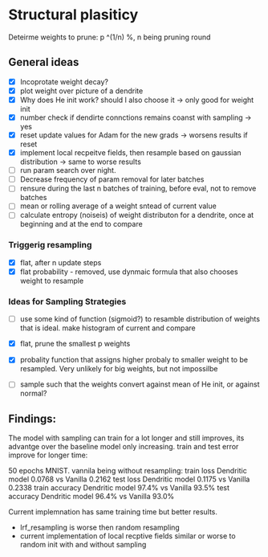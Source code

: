 # Structural plasiticy

Deteirme weights to prune:
p ^(1/n) %, n being pruning round

## General ideas

- [x] Incoprotate weight decay?
- [x] plot weight over picture of a dendrite
- [x] Why does He init work? should I also choose it -> only good for weight init
- [x] number check if dendirte connctions remains coanst with sampling -> yes
- [x] reset update values for Adam for the new grads -> worsens results if reset
- [x] implement local recpeitve fields, then resample based on gaussian distribution -> same to worse results
- [ ] run param search over night.
- [ ] Decrease frequency of param removal for later batches
- [ ] rensure during the last n batches of training, before eval, not to remove batches
- [ ] mean or rolling average of a weight sntead of current value
- [ ] calculate entropy (noiseis) of weight distributon for a dendrite, once at beginning and at the end to compare

### Triggerig resampling

- [x] flat, after n update steps
- [x] flat probability - removed, use dynmaic formula that also chooses weight to resample

### Ideas for Sampling Strategies

- [ ] use some kind of function (sigmoid?) to resamble distribution of weights that is ideal. make histogram of current and compare
- [x] flat, prune the smallest p weights
- [x] probality function that assigns higher probaly to smaller weight to be resampled. Very unlikely for big weights, but not impossilbe
- [ ] sample such that the weights convert against mean of He init, or against normal?



## Findings:

The model with sampling can train for a lot longer and still improves, its advantge over the baseline model only increasing. train and test error improve for longer time:


50 epochs MNIST. vannila being without resampling:
train loss Dendritic model 0.0768 vs Vanilla 0.2162
test loss Dendritic model 0.1175 vs Vanilla 0.2338
train accuracy Dendritic model 97.4% vs Vanilla 93.5%
test accuracy Dendritic model 96.4% vs Vanilla 93.0% 

Current implemnation has same training time but better results.

- lrf_resampling is worse then random resampling
- current implementation of local recptive fields similar or worse to random init with and without sampling
